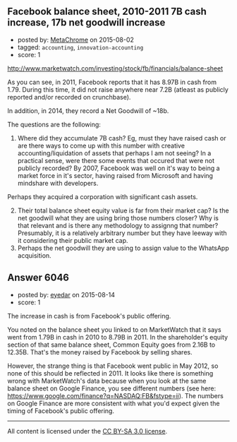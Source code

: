 ## Facebook balance sheet, 2010-2011 7B cash increase, 17b net goodwill increase

- posted by: [MetaChrome](https://stackexchange.com/users/442105/metachrome) on 2015-08-02
- tagged: `accounting`, `innovation-accounting`
- score: 1

http://www.marketwatch.com/investing/stock/fb/financials/balance-sheet

As you can see, in 2011, Facebook reports that it has 8.97B in cash from 1.79. During this time, it did not raise anywhere near 7.2B (atleast as publicly reported and/or recorded on crunchbase). 

In addition, in 2014, they record a Net Goodwill of ~18b. 

The questions are the following:

1. Where did they accumulate 7B cash? Eg, must they have raised cash or are there ways to come up with this number with creative accounting/liquidation of assets that perhaps I am not seeing? In a practical sense, were there some events that occured that were not publicly recorded? By 2007, Facebook was well on it's way to being a market force in it's sector, having raised from Microsoft and having mindshare with developers. 

Perhaps they acquired a corporation with significant cash assets. 

2. Their total balance sheet equity value is far from their market cap? Is the net goodwill what they are using bring those numbers closer? Why is that relevant and is there any methodology to assignng that number? Presumably, it is a relatively arbitrary number but they have leeway with it considering their public market cap. 
3. Perhaps the net goodwill they are using to assign value to the WhatsApp acquisition. 


## Answer 6046

- posted by: [eyedar](https://stackexchange.com/users/976190/eyedar) on 2015-08-14
- score: 1

The increase in cash is from Facebook's public offering.

You noted on the balance sheet you linked to on MarketWatch that it says went from 1.79B in cash in 2010 to 8.79B in 2011. In the shareholder's equity section of that same balance sheet, Common Equity goes from 2.16B to 12.35B. That's the money raised by Facebook by selling shares.

However, the strange thing is that Facebook went public in May 2012, so none of this should be reflected in 2011. It looks like there is something wrong with MarketWatch's data because when you look at the same balance sheet on Google Finance, you see different numbers (see here: https://www.google.com/finance?q=NASDAQ:FB&fstype=ii). The numbers on Google Finance are more consistent with what you'd expect given the timing of Facebook's public offering.
 



---

All content is licensed under the [CC BY-SA 3.0 license](https://creativecommons.org/licenses/by-sa/3.0/).
